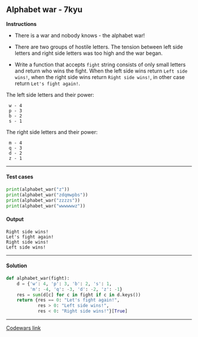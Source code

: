## Alphabet war - 7kyu

**Instructions**

- There is a war and nobody knows - the alphabet war!

- There are two groups of hostile letters. The tension between left side letters and right side letters was too high and the war began.

- Write a function that accepts `fight` string consists of only small letters and return who wins the fight. When the left side wins return `Left side wins!`, when the right side wins return `Right side wins!`, in other case return `Let's fight again!`.

The left side letters and their power:
```
 w - 4
 p - 3
 b - 2
 s - 1
```

The right side letters and their power:
```
 m - 4
 q - 3
 d - 2
 z - 1
```

---

#### Test cases

```python
print(alphabet_war("z"))
print(alphabet_war("zdqmwpbs"))
print(alphabet_war("zzzzs"))
print(alphabet_war("wwwwwwz"))
```

#### Output
```
Right side wins!
Let's fight again!
Right side wins!
Left side wins!
```

---

#### Solution

```python
def alphabet_war(fight):
    d = {'w': 4, 'p': 3, 'b': 2, 's': 1,
         'm': -4, 'q': -3, 'd': -2, 'z': -1}
    res = sum(d[c] for c in fight if c in d.keys())
    return {res == 0: "Let's fight again!",
            res > 0: "Left side wins!",
            res < 0: "Right side wins!"}[True]
```

---

[Codewars link](https://www.codewars.com/kata/59377c53e66267c8f6000027)
